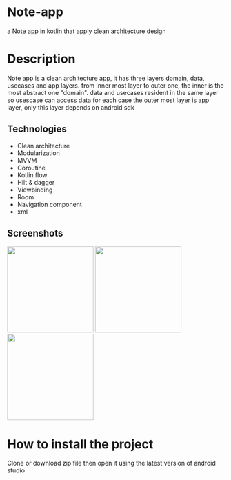 # Note-app
a Note app in kotlin that apply clean architecture design

# Description
Note app is a clean architecture app, it has three layers domain, data, usecases and app layers. 
from inner most layer to outer one, the inner is the most abstract one "domain".
data and usecases resident in the same layer so usescase can access data for each case 
the outer most layer is app layer, only this layer depends on android sdk 
## Technologies
* Clean architecture
* Modularization
* MVVM
* Coroutine
* Kotlin flow
* Hilt & dagger
* Viewbinding
* Room
* Navigation component
* xml
## Screenshots
  <img src="https://github.com/hamdy-mameen/Note-app/assets/54679951/71e32c80-2ce2-4d61-a23e-8a5aa4da4c28" width="200" />
  <img src="https://github.com/hamdy-mameen/Note-app/assets/54679951/3848ffeb-1c25-46ff-96f2-544740f2be40" width="200" />
  <img src="https://github.com/hamdy-mameen/Note-app/assets/54679951/5625fb78-cb21-4efa-8df0-4c5c21e3fa75" width="200" />
 
# How to install the project
Clone or download zip file then open it using the latest version of android studio
